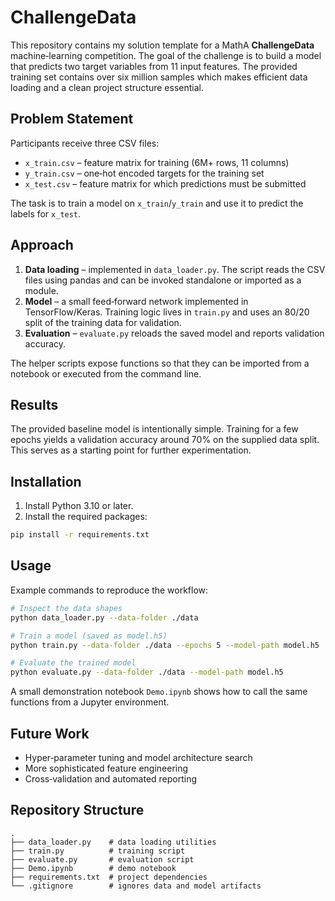 # ChallengeData

This repository contains my solution template for a MathA **ChallengeData** machine‑learning competition. The goal of the challenge is to build a model that predicts two target variables from 11 input features. The provided training set contains over six million samples which makes efficient data loading and a clean project structure essential.

## Problem Statement
Participants receive three CSV files:

- `x_train.csv` – feature matrix for training (6M​+ rows, 11 columns)
- `y_train.csv` – one‑hot encoded targets for the training set
- `x_test.csv` – feature matrix for which predictions must be submitted

The task is to train a model on `x_train`/`y_train` and use it to predict the labels for `x_test`.

## Approach
1. **Data loading** – implemented in `data_loader.py`. The script reads the CSV files using pandas and can be invoked standalone or imported as a module.
2. **Model** – a small feed‑forward network implemented in TensorFlow/Keras. Training logic lives in `train.py` and uses an 80/20 split of the training data for validation.
3. **Evaluation** – `evaluate.py` reloads the saved model and reports validation accuracy.

The helper scripts expose functions so that they can be imported from a notebook or executed from the command line.

## Results
The provided baseline model is intentionally simple. Training for a few epochs yields a validation accuracy around 70% on the supplied data split. This serves as a starting point for further experimentation.

## Installation
1. Install Python 3.10 or later.
2. Install the required packages:

```bash
pip install -r requirements.txt
```

## Usage
Example commands to reproduce the workflow:

```bash
# Inspect the data shapes
python data_loader.py --data-folder ./data

# Train a model (saved as model.h5)
python train.py --data-folder ./data --epochs 5 --model-path model.h5

# Evaluate the trained model
python evaluate.py --data-folder ./data --model-path model.h5
```

A small demonstration notebook `Demo.ipynb` shows how to call the same functions from a Jupyter environment.

## Future Work
- Hyper‑parameter tuning and model architecture search
- More sophisticated feature engineering
- Cross‑validation and automated reporting

## Repository Structure
```
.
├── data_loader.py    # data loading utilities
├── train.py          # training script
├── evaluate.py       # evaluation script
├── Demo.ipynb        # demo notebook
├── requirements.txt  # project dependencies
└── .gitignore        # ignores data and model artifacts
```
